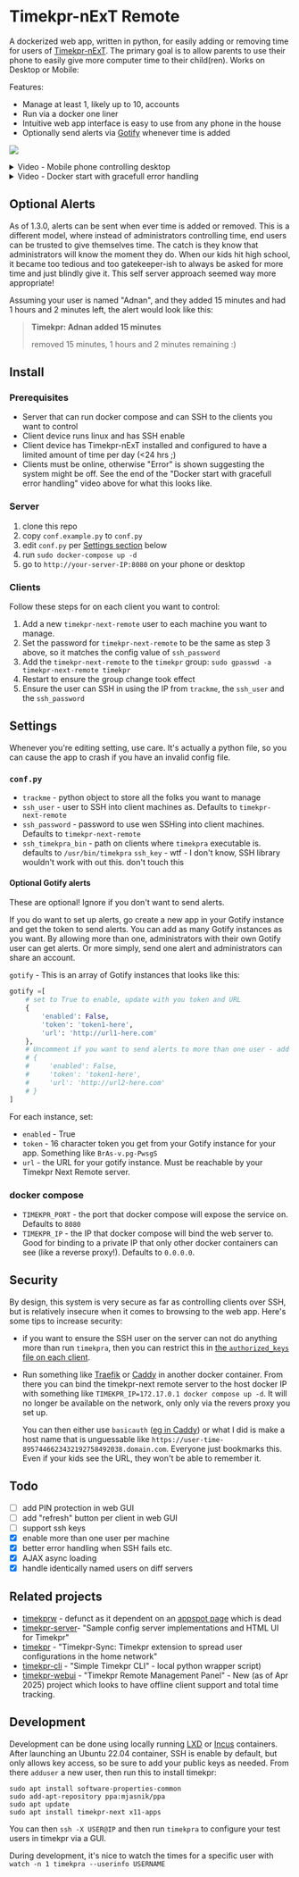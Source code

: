 # Timekpr-nExT Remote

A dockerized web app, written in python, for easily adding or removing time for users of [Timekpr-nExT](https://mjasnik.gitlab.io/timekpr-next/). The primary goal is to allow parents to use their phone to easily give more computer time to their child(ren). Works on Desktop or Mobile:


Features:
* Manage at least 1, likely up to 10, accounts
* Run via a docker one liner
* Intuitive web app interface is easy to use from any phone in the house
* Optionally send alerts via [Gotify](https://gotify.net/) whenever time is added

![](./timekpr-next-remote.png)

<details>
<summary> Video - Mobile phone controlling desktop</summary>

In this demo, you can see how a parental phone (foreground) can easily load the web UI and quickly add time to a childs desktop device (background):

https://user-images.githubusercontent.com/8253488/213629663-1de76346-6e79-412a-a368-c1f804c28b35.MP4

</details>

<details>
<summary> Video - Docker start with gracefull error handling</summary>

In this demo, you when some nodes are down, the back end and front end handle this without breaking.  Further, users on two different desktops can easily be controlled from the UI:

https://user-images.githubusercontent.com/8253488/220523348-76c3f5ea-419d-46a7-8aa6-c809d095bfc9.mp4

</details>


## Optional  Alerts

As of 1.3.0, alerts can be sent when ever time is added or removed. This is a different model, where instead of administrators controlling time, end users can be trusted to give themselves time. The catch is they know that administrators will know the moment they do. When our kids hit high school, it became too tedious and too gatekeeper-ish to always be asked for more time and just blindly give it. This self server approach seemed way more appropriate!

Assuming your user is named "Adnan", and they added 15 minutes and had 1 hours and 2 minutes left, the alert would look like this:

> **Timekpr: Adnan added 15 minutes**
> 
> removed 15 minutes, 1 hours and 2 minutes remaining :)

## Install

### Prerequisites

* Server that can run docker compose and can SSH to the clients you want to control
* Client device runs linux and has SSH enable
* Client device has Timekpr-nExT installed and configured to have a limited amount of time per day (<24 hrs ;)
* Clients must be online, otherwise "Error" is shown suggesting the system might be off.  See the end of the "Docker start with gracefull error handling" video above for what this looks like.

### Server

1. clone this repo
2. copy `conf.example.py` to `conf.py`
3. edit `conf.py` per [Settings section](#Settings) below
4. run `sudo docker-compose up -d`
5. go to `http://your-server-IP:8080` on your phone or desktop

### Clients

Follow these steps for on each client you want to control:

1. Add a new `timekpr-next-remote` user to each machine you want to manage. 
2. Set the password for  `timekpr-next-remote` to be the same as step 3 above, so it matches the config value of `ssh_password`
3. Add the `timekpr-next-remote` to the `timekpr` group: `sudo gpasswd -a timekpr-next-remote timekpr`
4. Restart to ensure the group change took effect
5. Ensure the user can SSH in using the IP from `trackme`, the `ssh_user`  and the `ssh_password`

## Settings

Whenever you're editing setting, use care.  It's actually a python file, so you can cause the app to crash if you have an invalid config file.

### `conf.py`

* `trackme` - python object to store all the folks you want to manage
* `ssh_user` - user to SSH into client machines as. Defaults to  `timekpr-next-remote`
* `ssh_password` - password to use wen SSHing into client machines. Defaults to  `timekpr-next-remote`
* `ssh_timekpra_bin` - path on clients where `timekpra` executable is. defaults to  `/usr/bin/timekpra`
`ssh_key` - wtf - I don't know, SSH library wouldn't work with out this.  don't touch this

#### Optional Gotify alerts

These are optional!  Ignore if you don't want to send alerts.

If you do want to set up alerts, go create a new app in  your Gotify instance and get the token to send alerts. You can add as many Gotify instances as you want.  By allowing more than one, administrators with their own Gotify user can get alerts.  Or more simply, send one alert and administrators can share an account.

`gotify` - This is an array of Gotify instances that looks like this:

```python
gotify =[
    # set to True to enable, update with you token and URL
    {
        'enabled': False,
        'token': 'token1-here',
        'url': 'http://url1-here.com'
    },
    # Uncomment if you want to send alerts to more than one user - add as many as you'd like!
    # {
    #     'enabled': False,
    #     'token': 'token1-here',
    #     'url': 'http://url2-here.com'
    # }
]
```

For each instance, set:
* `enabled` - True
* `token` - 16 character token you get from your Gotify instance for your app. Something like `BrAs-v.pg-PwsgS`
* `url` - the URL for your gotify instance.  Must be reachable by your Timekpr Next Remote server.

### docker compose

* `TIMEKPR_PORT` - the port that docker compose will expose the service on. Defaults to `8080`
* `TIMEKPR_IP` - the IP that docker compose will bind the web server to.  Good for binding to a private IP that only other docker containers can see (like a reverse proxy!). Defaults to `0.0.0.0`.

## Security

By design, this system is very secure as far as controlling clients over SSH, but is relatively insecure when it comes to browsing to the web app.  Here's some tips to increase security:

* if you want to ensure the SSH user on the server can not do anything more than run `timekpra`, then you can restrict this in [the `authorized_keys` file on each client](https://www.virtono.com/community/tutorial-how-to/restrict-executable-ssh-commands-with-authorized-keys/).
* Run  something like [Traefik](https://github.com/traefik/traefik/) or [Caddy](https://caddyserver.com/) in another docker container.  From there you can bind the timekpr-next remote server to the host docker IP with something like `TIMEKPR_IP=172.17.0.1 docker compose up -d`.  It will no longer be available on the network, only only via the revers proxy you set up.

   You can then either use `basicauth` ([eg in Caddy](https://caddyserver.com/docs/caddyfile/directives/basicauth)) or what I did is make a host name that is unguessable like `https://user-time-8957446623432192758492038.domain.com`.  Everyone just bookmarks this.  Even if your kids see the URL, they won't be able to remember it.


## Todo

* [ ] add PIN protection in web GUI
* [ ] add "refresh" button per client in web GUI
* [ ] support ssh keys
* [X] enable more than one user per machine
* [X] better error handling when SSH fails etc.
* [X] AJAX async loading
* [X] handle identically named users on diff servers

## Related projects

* [timekprw](https://github.com/nvsmirnov/timekprw) - defunct as it dependent on an [appspot page]( https://timekprw.ew.r.appspot.com ) which is dead
* [timekpr-server](https://github.com/frohmut/timekpr-server )- "Sample config server implementations and HTML UI for Timekpr"
* [timekpr](https://github.com/frohmut/timekpr) - "Timekpr-Sync: Timekpr extension to spread user configurations in the home network"
* [timekpr-cli](https://github.com/cisba/timekpr-cli) - "Simple Timekpr CLI" - local python wrapper script)
* [timekpr-webui](https://github.com/adambie/timekpr-webui) - "Timekpr Remote Management Panel" - New (as of Apr 2025) project which looks to have offline client support and total time tracking.

## Development

Development can be done using locally running [LXD](https://canonical.com/blog/lxd-virtual-machines-an-overview) or [Incus](https://linuxcontainers.org/incus/) containers. After launching an Ubuntu 22.04 container, SSH is enable by default, but only allows key access, so be sure to add your public keys as needed.  From there `adduser` a new user, then run this to install timekpr:

```
sudo apt install software-properties-common
sudo add-apt-repository ppa:mjasnik/ppa
sudo apt update
sudo apt install timekpr-next x11-apps
```

You can then `ssh -X USER@IP` and then run `timekpra` to configure your test users in timekpr via a GUI.  

During development, it's nice to watch the times for a specific user with `watch -n 1 timekpra --userinfo USERNAME`
